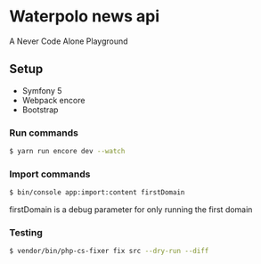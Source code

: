 # Waterpolo news api

A Never Code Alone Playground

## Setup
- Symfony 5
- Webpack encore
- Bootstrap

### Run commands
```bash
$ yarn run encore dev --watch
```

### Import commands
```bash
$ bin/console app:import:content firstDomain
```

firstDomain is a debug parameter for only running the first domain

### Testing
```bash
$ vendor/bin/php-cs-fixer fix src --dry-run --diff
```

